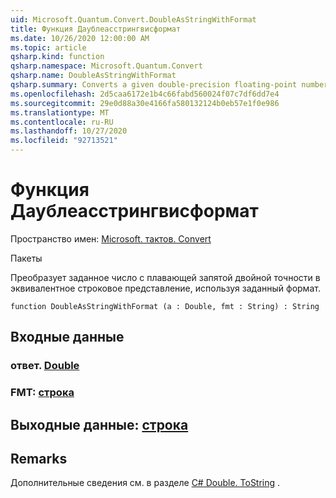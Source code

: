 ```yaml
---
uid: Microsoft.Quantum.Convert.DoubleAsStringWithFormat
title: Функция Даублеасстрингвисформат
ms.date: 10/26/2020 12:00:00 AM
ms.topic: article
qsharp.kind: function
qsharp.namespace: Microsoft.Quantum.Convert
qsharp.name: DoubleAsStringWithFormat
qsharp.summary: Converts a given double-precision floating-point number to an equivalent string representation, using the given format.
ms.openlocfilehash: 2d5caa6172e1b4c66fabd560024f07c7df6dd7e4
ms.sourcegitcommit: 29e0d88a30e4166fa580132124b0eb57e1f0e986
ms.translationtype: MT
ms.contentlocale: ru-RU
ms.lasthandoff: 10/27/2020
ms.locfileid: "92713521"
---
```

# <a name="doubleasstringwithformat-function"></a>Функция Даублеасстрингвисформат

Пространство имен: [Microsoft. тактов. Convert](xref:Microsoft.Quantum.Convert)

Пакеты [](https://nuget.org/packages/)


Преобразует заданное число с плавающей запятой двойной точности в эквивалентное строковое представление, используя заданный формат.

```qsharp
function DoubleAsStringWithFormat (a : Double, fmt : String) : String
```


## <a name="input"></a>Входные данные

### <a name="a--double"></a>ответ. [Double](xref:microsoft.quantum.lang-ref.double)




### <a name="fmt--string"></a>FMT: [строка](xref:microsoft.quantum.lang-ref.string)





## <a name="output--string"></a>Выходные данные: [строка](xref:microsoft.quantum.lang-ref.string)



## <a name="remarks"></a>Remarks

Дополнительные сведения см. в разделе [C# Double. ToString](https://docs.microsoft.com/dotnet/api/system.double.tostring?view=netframework-4.7.1#System_Double_ToString_System_String_) .